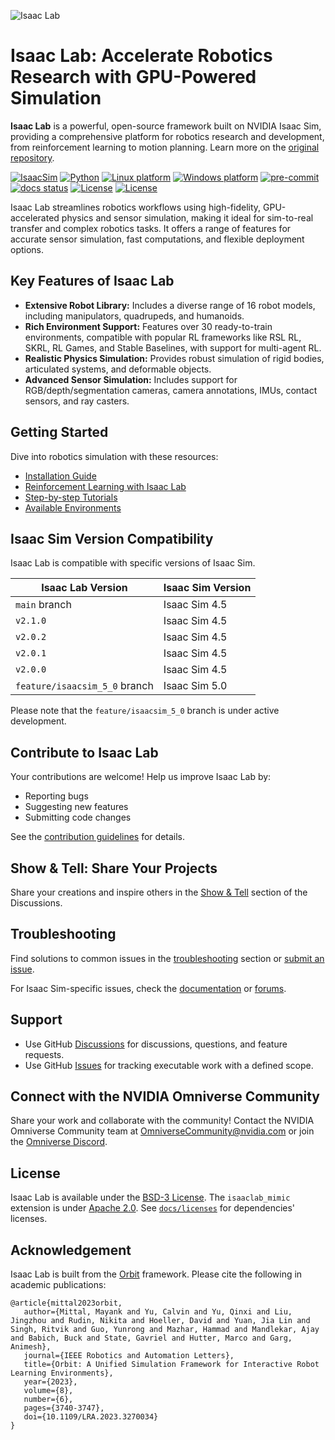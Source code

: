 ![Isaac Lab](docs/source/_static/isaaclab.jpg)

# Isaac Lab: Accelerate Robotics Research with GPU-Powered Simulation

**Isaac Lab** is a powerful, open-source framework built on NVIDIA Isaac Sim, providing a comprehensive platform for robotics research and development, from reinforcement learning to motion planning. Learn more on the [original repository](https://github.com/isaac-sim/IsaacLab).

[![IsaacSim](https://img.shields.io/badge/IsaacSim-4.5.0-silver.svg)](https://docs.isaacsim.omniverse.nvidia.com/latest/index.html)
[![Python](https://img.shields.io/badge/python-3.10-blue.svg)](https://docs.python.org/3/whatsnew/3.10.html)
[![Linux platform](https://img.shields.io/badge/platform-linux--64-orange.svg)](https://releases.ubuntu.com/20.04/)
[![Windows platform](https://img.shields.io/badge/platform-windows--64-orange.svg)](https://www.microsoft.com/en-us/)
[![pre-commit](https://img.shields.io/github/actions/workflow/status/isaac-sim/IsaacLab/pre-commit.yaml?logo=pre-commit&logoColor=white&label=pre-commit&color=brightgreen)](https://github.com/isaac-sim/IsaacLab/actions/workflows/pre-commit.yaml)
[![docs status](https://img.shields.io/github/actions/workflow/status/isaac-sim/IsaacLab/docs.yaml?label=docs&color=brightgreen)](https://github.com/isaac-sim/IsaacLab/actions/workflows/docs.yaml)
[![License](https://img.shields.io/badge/license-BSD--3-yellow.svg)](https://opensource.org/licenses/BSD-3-Clause)
[![License](https://img.shields.io/badge/license-Apache--2.0-yellow.svg)](https://opensource.org/license/apache-2-0)

Isaac Lab streamlines robotics workflows using high-fidelity, GPU-accelerated physics and sensor simulation, making it ideal for sim-to-real transfer and complex robotics tasks. It offers a range of features for accurate sensor simulation, fast computations, and flexible deployment options.

## Key Features of Isaac Lab

*   **Extensive Robot Library:** Includes a diverse range of 16 robot models, including manipulators, quadrupeds, and humanoids.
*   **Rich Environment Support:** Features over 30 ready-to-train environments, compatible with popular RL frameworks like RSL RL, SKRL, RL Games, and Stable Baselines, with support for multi-agent RL.
*   **Realistic Physics Simulation:** Provides robust simulation of rigid bodies, articulated systems, and deformable objects.
*   **Advanced Sensor Simulation:** Includes support for RGB/depth/segmentation cameras, camera annotations, IMUs, contact sensors, and ray casters.

## Getting Started

Dive into robotics simulation with these resources:

*   [Installation Guide](https://isaac-sim.github.io/IsaacLab/main/source/setup/installation/index.html#local-installation)
*   [Reinforcement Learning with Isaac Lab](https://isaac-sim.github.io/IsaacLab/main/source/overview/reinforcement-learning/rl_existing_scripts.html)
*   [Step-by-step Tutorials](https://isaac-sim.github.io/IsaacLab/main/source/tutorials/index.html)
*   [Available Environments](https://isaac-sim.github.io/IsaacLab/main/source/overview/environments.html)

## Isaac Sim Version Compatibility

Isaac Lab is compatible with specific versions of Isaac Sim.

| Isaac Lab Version             | Isaac Sim Version |
| ----------------------------- | ----------------- |
| `main` branch                 | Isaac Sim 4.5     |
| `v2.1.0`                      | Isaac Sim 4.5     |
| `v2.0.2`                      | Isaac Sim 4.5     |
| `v2.0.1`                      | Isaac Sim 4.5     |
| `v2.0.0`                      | Isaac Sim 4.5     |
| `feature/isaacsim_5_0` branch | Isaac Sim 5.0     |

Please note that the `feature/isaacsim_5_0` branch is under active development.

## Contribute to Isaac Lab

Your contributions are welcome! Help us improve Isaac Lab by:

*   Reporting bugs
*   Suggesting new features
*   Submitting code changes

See the [contribution guidelines](https://isaac-sim.github.io/IsaacLab/main/source/refs/contributing.html) for details.

## Show & Tell: Share Your Projects

Share your creations and inspire others in the [Show & Tell](https://github.com/isaac-sim/IsaacLab/discussions/categories/show-and-tell) section of the Discussions.

## Troubleshooting

Find solutions to common issues in the [troubleshooting](https://isaac-sim.github.io/IsaacLab/main/source/refs/troubleshooting.html) section or [submit an issue](https://github.com/isaac-sim/IsaacLab/issues).

For Isaac Sim-specific issues, check the [documentation](https://docs.omniverse.nvidia.com/app_isaacsim/app_isaacsim/overview.html) or [forums](https://forums.developer.nvidia.com/c/agx-autonomous-machines/isaac/67).

## Support

*   Use GitHub [Discussions](https://github.com/isaac-sim/IsaacLab/discussions) for discussions, questions, and feature requests.
*   Use GitHub [Issues](https://github.com/isaac-sim/IsaacLab/issues) for tracking executable work with a defined scope.

## Connect with the NVIDIA Omniverse Community

Share your work and collaborate with the community! Contact the NVIDIA Omniverse Community team at OmniverseCommunity@nvidia.com or join the [Omniverse Discord](https://discord.com/invite/nvidiaomniverse).

## License

Isaac Lab is available under the [BSD-3 License](LICENSE). The `isaaclab_mimic` extension is under [Apache 2.0](LICENSE-mimic). See [`docs/licenses`](docs/licenses) for dependencies' licenses.

## Acknowledgement

Isaac Lab is built from the [Orbit](https://isaac-orbit.github.io/) framework. Please cite the following in academic publications:

```
@article{mittal2023orbit,
   author={Mittal, Mayank and Yu, Calvin and Yu, Qinxi and Liu, Jingzhou and Rudin, Nikita and Hoeller, David and Yuan, Jia Lin and Singh, Ritvik and Guo, Yunrong and Mazhar, Hammad and Mandlekar, Ajay and Babich, Buck and State, Gavriel and Hutter, Marco and Garg, Animesh},
   journal={IEEE Robotics and Automation Letters},
   title={Orbit: A Unified Simulation Framework for Interactive Robot Learning Environments},
   year={2023},
   volume={8},
   number={6},
   pages={3740-3747},
   doi={10.1109/LRA.2023.3270034}
}
```